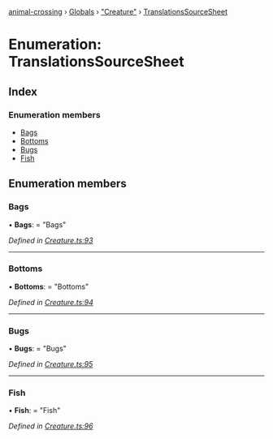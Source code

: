 [animal-crossing](../README.md) › [Globals](../globals.md) › ["Creature"](../modules/_creature_.md) › [TranslationsSourceSheet](_creature_.translationssourcesheet.md)

# Enumeration: TranslationsSourceSheet

## Index

### Enumeration members

* [Bags](_creature_.translationssourcesheet.md#bags)
* [Bottoms](_creature_.translationssourcesheet.md#bottoms)
* [Bugs](_creature_.translationssourcesheet.md#bugs)
* [Fish](_creature_.translationssourcesheet.md#fish)

## Enumeration members

###  Bags

• **Bags**: = "Bags"

*Defined in [Creature.ts:93](https://github.com/Norviah/animal-crossing/blob/13550bd/module/types/Creature.ts#L93)*

___

###  Bottoms

• **Bottoms**: = "Bottoms"

*Defined in [Creature.ts:94](https://github.com/Norviah/animal-crossing/blob/13550bd/module/types/Creature.ts#L94)*

___

###  Bugs

• **Bugs**: = "Bugs"

*Defined in [Creature.ts:95](https://github.com/Norviah/animal-crossing/blob/13550bd/module/types/Creature.ts#L95)*

___

###  Fish

• **Fish**: = "Fish"

*Defined in [Creature.ts:96](https://github.com/Norviah/animal-crossing/blob/13550bd/module/types/Creature.ts#L96)*
